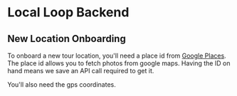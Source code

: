 # Local Loop Backend

## New Location Onboarding

To onboard a new tour location, you'll need a place id from [Google Places](https://developers.google.com/maps/documentation/places/web-service/place-id).
The place id allows you to fetch photos from google maps. Having the ID on hand means we save an API call required to get it.

You'll also need the gps coordinates.